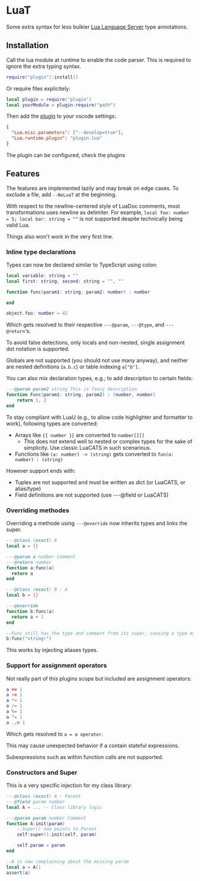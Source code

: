 # LuaT

Some extra syntax for less bulkier
[Lua Language Server](https://github.com/LuaLS/lua-language-server) type
annotations.

## Installation

Call the lua module at runtime to enable the code parser. This is required to
ignore the extra typing syntax.

```lua
require("plugin"):install()
```

Or require files explicitely:

```lua
local plugin = require("plugin")
local yourModule = plugin:require("path")
```

Then add the [plugin](https://luals.github.io/wiki/plugins/) to your vscode
settings:

```json
{
  "Lua.misc.parameters": ["--develop=true"],
  "Lua.runtime.plugin": "plugin.lua"
}
```

The plugin can be configured, check the plugins

## Features

The features are implemented lazily and may break on edge cases. To exclude a
file, add `--NoLuaT` at the beginning.

With respect to the newline-centered style of LuaDoc comments, most
transformations uses newline as delimiter. For example,
`local foo: number = 5; local bar: string = ""` is not supported despite
technically being valid Lua.

Things also won't work in the very first line.

### Inline type declarations

Types can now be declared similar to TypeScript using colon:

```lua
local variable: string = ""
local first: string, second: string = "", ""

function func(param1: string, param2: number) : number

end

object.foo: number = 42
```

Which gets resolved to their respective `---@param`, `---@type`, and
`---@return`'s.

To avoid false detections, only locals and non-nested, single assignment dot
notation is supported.

Globals are not supported (you should not use many anyway), and neither are
nested definitions (`a.b.c`) or table indexing `a["b"]`.

You can also mix declaration types, e.g.; to add description to certain fields:

```lua
---@param param2 string This is fancy description
function Func(param1: string, param2) : (number, number)
    return 1, 2
end
```

To stay compliant with LuaU (e.g., to allow code highlighter and formatter to
work), following types are converted:

- Arrays like `{{ number }}` are converted to `number[][]`
  - This does not extend well to nested or complex types for the sake of
    simplicity. Use classic LuaCATS in such scenarious.
- Functions like `(a: number) -> (string)` gets converted to
  `fun(a: number) : (string)`

However support ends with:

- Tuples are not supported and must be written as dict (or LuaCATS, or
  alias/type)
- Field definitions are not supported (use ---@field or LuaCATS)

### Overriding methodes

Overriding a methode using `---@override` now inherits types and links the
super.

```lua
---@class (exact) A
local a = {}

---@param a number Comment
---@return number
function a:func(a)
  return a
end

---@class (exact) B : A
local b = {}

---@override
function b:func(a)
  return a + 1
end

--Func still has the type and comment from its super, causing a type mismatch here
b:func("string!")
```

This works by injecting aliases types.

### Support for assignment operators

Not really part of this plugins scope but included are assignment operators:

```lua
a += 1
a -= 1
a *= 1
a /= 1
a %= 1
a ^= 1
a ..= 1
```

Which gets resolved to `a = a operator`.

This may cause unexpected behavior if a contain stateful expressions.

Subexpressions such as within function calls are not supported.

### Constructors and Super

This is a very specific injection for my class library:

```lua
---@class (exact) A : Parent
---@field param number
local A = ... -- Class library logic

---@param param number Comment
function A:init(param)
    --Super() now points to Parent
    self:super().init(self, param)

    self.param = param
end

--A is now complaining about the missing param
local a = A()
assert(a)
```
